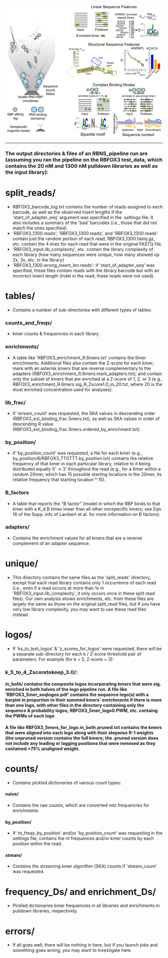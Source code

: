 ![Logo](../img/RBNS_logo.png)

***
### The output directories & files of an RBNS_pipeline run are (assuming you ran the pipeline on the RBFOX3 test_data, which contains the 20 nM and 1300 nM pulldown libraries as well as the input library):

# split_reads/
- RBFOX3_barcode_log.txt contains the number of reads assigned to each barcode, as well as the observed insert lengths if the 'start_of_adapter_seq' argument was specified in the .settings file. It also includes a summary of the 'bad' barcodes (i.e., those that did not match the ones specified).
- 'RBFOX3_1300.reads', 'RBFOX3_1300.reads', and 'RBFOX3_1300.reads' contain just the random portion of each read; RBFOX3_1300.fastq.gz, etc. contain the 4 lines for each read that were in the original FASTQ file.
- 'RBFOX3_input.lib_complexity', etc. contain the library complexity of each library (how many sequences were unique, how many showed up 2x, 3x, etc. in the library)
- 'RBFOX3_1300.wrong_insert_len.reads': if 'start_of_adapter_seq' was specified, these files contain reads with the library barcode but with an incorrect insert length (indel in the read; these reads were not used).

# tables/
- Contains a number of sub-directories with different types of tables:
### counts_and_freqs/
- kmer counts & frequencies in each library
### enrichments/
- A table like 'RBFOX3_enrichment_R.6mers.txt' contains the 6mer enrichments. Additional files also contain the Z-score for each kmer; mark with an asterisk kmers that are reverse complementary to the adapters (RBFOX3_enrichment_R.6mers.mark_adapters.txt); and contain only the subset of kmers that are enriched at a Z-score of 1, 2, or 3 (e.g., RBFOX3_enrichment_R.6mers.sig_R_Zscore1.0_in_20.txt, where 20 is the most enriched concentration used for analyses).
### lib_frac/
- If 'stream_count' was requested, the SKA values in descending order (RBFOX3_est_binding_frac.5mers.txt), as well as SKA values in order of descending R value (RBFOX3_est_binding_frac.5mers.ordered_by_enrichment.txt).
### by_position/
- if 'by_position_count' was requested, a file for each kmer (e.g., by_position/6/RBFOX3_TTGTTT.by_position.txt) contains the relative frequency of that kmer in each particular library, relative to it being distributed equally 5' -> 3' throughout the read (e.g., for a 6mer within a random 20mer, which has 15 possible starting locations in the 20mer, its relative frequency that starting location * 15).
### B_factors
- A table that reports the "B factor" (model in which the RBP binds to that kmer with a K_d B times lower than all other nonspecific kmers; see Eqn. 18 of the Supp. info of Lambert et al. for more information on B factors).
### adapters/
- Contains the enrichment values for all kmers that are a reverse complement of an adapter sequence.

# unique/
- This directory contains the same files as the 'split_reads' directory, except that each read library contains only 1 occurrence of each read (i.e., even if a read occurs at more than 1x in 'RBFOX3_input.lib_complexity', it only occurs once in these split read files). Our own analysis shows enrichments, etc. from these files are largely the same as those on the original split_read files, but if you have very low library complexity, you may want to use these read files instead.

# logos/
- If 'ks_to_test_logos' & 'z_scores_for_logos' were requested, there will be a separate sub-directory for each k / Z-score threshold pair of parameters. For example (for k = 5, Z-score = 3):
### k_5_to_4_Zscoretokeep_3.0/: 
#### in_both/ contains the composite logos incorporating kmers that were sig. enriched in both halves of the logo pipeline run. A file like 'RBFOX3_5mer_seqlogos.pdf' contains the sequence logo(s) with a barplot in proportion to their summed kmers' enrichments if there is more than one logo, with other files in the directory containing only the sequence & probability logos; RBFOX3_5mer_logo0.PWM, etc. containg the PWMs of each logo
#### A file like RBFOX3_5mers_for_logo.in_both.pruned.txt contains the kmers that were aligned into each logo along with their stepwise R-1 weights (the unpruned version contains the full kmers; the .pruned version does not include any leading or lagging positions that were removed as they contained >75% unaligned weight.

# counts/
- Contains pickled dictionaries of various count types:
#### naive/
- Contains the raw counts, which are converted into frequencies for enrichments

#### by_position/
- If 'nt_freqs_by_position' and/or 'by_position_count' was requesting in the settings file, contains the nt frequences and/or kmer counts by each position within the read.

#### stream/
- Contains the streaming kmer algorithm (SKA) counts if 'stream_count' was requested.

# frequency_Ds/ and enrichment_Ds/

- Pickled dictionaries kmer frequencies in all libraries and enrichments in pulldown libraries, respectively.

# errors/

- If all goes well, there will be nothing in here, but if you launch jobs and something goes wrong, you may want to investigate here.

